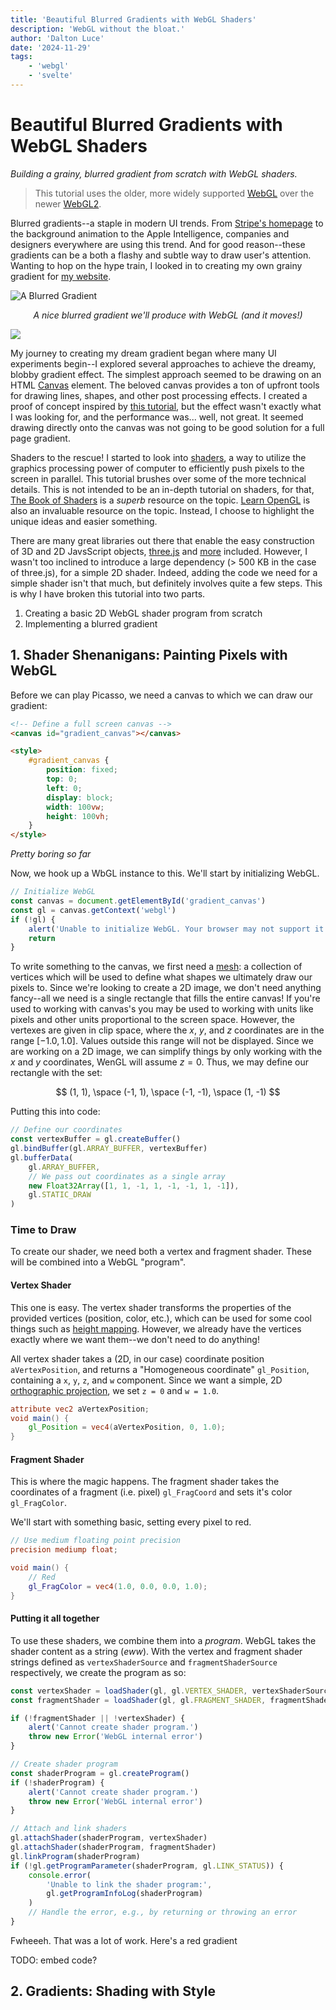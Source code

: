 ```yaml
---
title: 'Beautiful Blurred Gradients with WebGL Shaders'
description: 'WebGL without the bloat.'
author: 'Dalton Luce'
date: '2024-11-29'
tags:
    - 'webgl'
    - 'svelte'
---
```


# Beautiful Blurred Gradients with WebGL Shaders

_Building a grainy, blurred gradient from scratch with WebGL shaders._

> This tutorial uses the older, more widely supported [WebGL](https://caniuse.com/webgl) over the newer [WebGL2](https://caniuse.com/webgl2).

Blurred gradients--a staple in modern UI trends. From [Stripe's homepage](https://web.archive.org/web/20241101005257/https://stripe.com/en-fi) to the background animation to the Apple Intelligence, companies and designers everywhere are using this trend. And for good reason--these gradients can be a both a flashy and subtle way to draw user's attention. Wanting to hop on the hype train, I looked in to creating my own grainy gradient for [my website](https://www.daltonluce.com/).

![A Blurred Gradient](/posts/gradient/gradient.png)

_<p style="text-align: center;">A nice blurred gradient we'll produce with WebGL (and it moves!)</p>_

<img src="/posts/gradient/test.svg" class="svg-filter"/>

My journey to creating my dream gradient began where many UI experiments begin--I explored several approaches to achieve the dreamy, blobby gradient effect. The simplest approach seemed to be drawing on an HTML [Canvas](https://www.w3schools.com/html/html5_canvas.asp) element. The beloved canvas provides a ton of upfront tools for drawing lines, shapes, and other post processing effects. I created a proof of concept inspired by [this tutorial](https://www.youtube.com/watch?v=D6EiRSRhsbQ), but the effect wasn't exactly what I was looking for, and the performance was... well, not great. It seemed drawing directly onto the canvas was not going to be good solution for a full page gradient.

Shaders to the rescue! I started to look into [shaders](https://www.shadertoy.com/), a way to utilize the graphics processing power of computer to efficiently push pixels to the screen in parallel. This tutorial brushes over some of the more technical details. This is not intended to be an in-depth tutorial on shaders, for that, [The Book of Shaders](https://thebookofshaders.com/) is a _superb_ resource on the topic. [Learn OpenGL](https://learnopengl.com/) is also an invaluable resource on the topic. Instead, I choose to highlight the unique ideas and easier something.

There are many great libraries out there that enable the easy construction of 3D and 2D JavsScript objects, [three.js](https://threejs.org/) and [more](https://gist.github.com/dmnsgn/76878ba6903cf15789b712464875cfdc) included. However, I wasn't too inclined to introduce a large dependency (> 500 KB in the case of three.js), for a simple 2D shader. Indeed, adding the code we need for a simple shader isn't that much, but definitely involves quite a few steps. This is why I have broken this tutorial into two parts.

1. Creating a basic 2D WebGL shader program from scratch
2. Implementing a blurred gradient

## 1. Shader Shenanigans: Painting Pixels with WebGL

Before we can play Picasso, we need a canvas to which we can draw our gradient:

```html
<!-- Define a full screen canvas -->
<canvas id="gradient_canvas"></canvas>

<style>
    #gradient_canvas {
        position: fixed;
        top: 0;
        left: 0;
        display: block;
        width: 100vw;
        height: 100vh;
    }
</style>
```

<!-- ![](phoyo!) -->

_Pretty boring so far_

Now, we hook up a WbGL instance to this. We'll start by initializing WebGL.

```ts
// Initialize WebGL
const canvas = document.getElementById('gradient_canvas')
const gl = canvas.getContext('webgl')
if (!gl) {
    alert('Unable to initialize WebGL. Your browser may not support it.')
    return
}
```

To write something to the canvas, we first need a [mesh](https://bcalabs.org/subject/polygon-meshes-in-computer-graphics): a collection of vertices which will be used to define what shapes we ultimately draw our pixels to. Since we're looking to create a 2D image, we don't need anything fancy--all we need is a single rectangle that fills the entire canvas! If you're used to working with canvas's you may be used to working with units like pixels and other units proportional to the screen space. However, the vertexes are given in clip space, where the $x$, $y$, and $z$ coordinates are in the range $[-1.0, 1.0]$. Values outside this range will not be displayed. Since we are working on a 2D image, we can simplify things by only working with the $x$ and $y$ coordinates, WenGL will assume $z = 0$. Thus, we may define our rectangle with the set:

$$
(1, 1), \space (-1, 1), \space (-1, -1), \space (1, -1)
$$

Putting this into code:

```ts
// Define our coordinates
const vertexBuffer = gl.createBuffer()
gl.bindBuffer(gl.ARRAY_BUFFER, vertexBuffer)
gl.bufferData(
    gl.ARRAY_BUFFER,
    // We pass out coordinates as a single array
    new Float32Array([1, 1, -1, 1, -1, -1, 1, -1]),
    gl.STATIC_DRAW
)
```

### Time to Draw

To create our shader, we need both a vertex and fragment shader. These will be combined into a WebGL "program".

#### Vertex Shader

This one is easy. The vertex shader transforms the properties of the provided vertices (position, color, etc.), which can be used for some cool things such as [height mapping](https://padrend.github.io/Tutorials/heightmap_shader). However, we already have the vertices exactly where we want them--we don't need to do anything!

All vertex shader takes a (2D, in our case) coordinate position `aVertexPosition`, and returns a "Homogeneous coordinate" `gl_Position`, containing a `x`, `y`, `z`, and `w` component. Since we want a simple, 2D [orthographic projection](https://en.wikipedia.org/wiki/Orthographic_projection), we set `z = 0` and `w = 1.0`.

```glsl
attribute vec2 aVertexPosition;
void main() {
    gl_Position = vec4(aVertexPosition, 0, 1.0);
}
```

#### Fragment Shader

This is where the magic happens. The fragment shader takes the coordinates of a fragment (i.e. pixel) `gl_FragCoord` and sets it's color `gl_FragColor`.

We'll start with something basic, setting every pixel to red.

```glsl
// Use medium floating point precision
precision mediump float;

void main() {
    // Red
    gl_FragColor = vec4(1.0, 0.0, 0.0, 1.0);
}
```

#### Putting it all together

To use these shaders, we combine them into a _program_. WebGL takes the shader content as a string (_eww_). With the vertex and fragment shader strings defined as `vertexShaderSource` and `fragmentShaderSource` respectively, we create the program as so:

```ts
const vertexShader = loadShader(gl, gl.VERTEX_SHADER, vertexShaderSource)
const fragmentShader = loadShader(gl, gl.FRAGMENT_SHADER, fragmentShaderSource)

if (!fragmentShader || !vertexShader) {
    alert('Cannot create shader program.')
    throw new Error('WebGL internal error')
}

// Create shader program
const shaderProgram = gl.createProgram()
if (!shaderProgram) {
    alert('Cannot create shader program.')
    throw new Error('WebGL internal error')
}

// Attach and link shaders
gl.attachShader(shaderProgram, vertexShader)
gl.attachShader(shaderProgram, fragmentShader)
gl.linkProgram(shaderProgram)
if (!gl.getProgramParameter(shaderProgram, gl.LINK_STATUS)) {
    console.error(
        'Unable to link the shader program:',
        gl.getProgramInfoLog(shaderProgram)
    )
    // Handle the error, e.g., by returning or throwing an error
}
```

Fwheeeh. That was a lot of work. Here's a red gradient

TODO: embed code?

## 2. Gradients: Shading with Style
